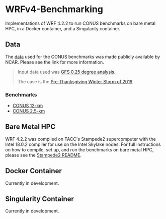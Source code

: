 # WRFv4-Benchmarking
Implementations of WRF 4.2.2 to run CONUS benchmarks on bare metal HPC, in a Docker container, and a Singularity container.

## Data
The [data](https://www2.mmm.ucar.edu/wrf/users/benchmark/benchdata_v422.html) used for the CONUS benchmarks was made publicly available by NCAR.  Please see the link for more information.
> Input data used was [GFS 0.25 degree analysis](https://rda.ucar.edu/datasets/ds084.1/).
>
> The case is the [Pre-Thanksgiving Winter Storm of 2019](https://weather.com/storms/winter/news/2019-11-24-snowstorm-rockies-denver-plains-midwest-thanksgiving-week).

### Benchmarks
* [CONUS 12-km](https://www2.mmm.ucar.edu/wrf/users/benchmark/v4_bench_conus12km.tar.gz)
* [CONUS 2.5-km](https://www2.mmm.ucar.edu/wrf/users/benchmark/v4_bench_conus2.5km.tar.gz)

## Bare Metal HPC
WRF 4.2.2 was compiled on TACC's Stampede2 supercomputer with the Intel 18.0.2 compiler for use on the Intel Skylake nodes.  For full instructions on how to compile, set up, and run the benchmarks on bare metal HPC, please see the [Stampede2 README](https://github.com/federatedcloud/WRFv4-Benchmarking/tree/main/Stampede2#building-wrf-422-with-intel-and-running-on-stampede2).


## Docker Container
Currently in development.

## Singularity Container
Currently in development.
